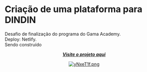 # Criação de uma plataforma para DINDIN

Desafio de finalização do programa <pra elas> do Gama Academy. </br>
Deploy: Netlify. <br>
Sendo construído</br>

<div align="center">
   
[***Visite o projeto aqui***](https://desafio-pra-elas.netlify.app/)<br />


[![yNxeT1f.png](https://i.imgur.com/yNxeT1f.png)](https://imgur.com/yNxeT1f)
</div>